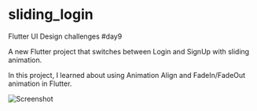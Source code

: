 # sliding_login

Flutter UI Design challenges #day9


A new Flutter project that switches between Login and SignUp with sliding animation.

In this project, I learned about using Animation Align and FadeIn/FadeOut animation in Flutter.

![Screenshot](https://github.com/lalwanirishabh/Sliding-Login/assets/98076785/fdf07417-3127-4fcf-ae14-82810bdeb87d)


